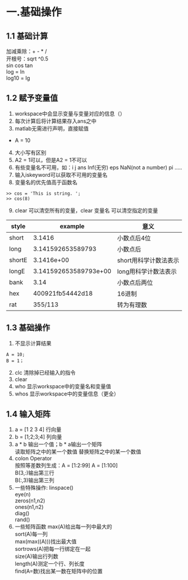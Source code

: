 # 一.基础操作
## 1.1 基础计算
加减乘除：+ - * / <br>
开根号：sqrt ^0.5 <br>
sin cos tan <br>
log = ln <br>
log10 = lg <br>
## 1.2 赋予变量值
1. workspace中会显示变量与变量对应的信息（）<br>
2. 每次计算后将计算结果存入ans之中 <br> 
3. matlab无需进行声明，直接赋值 <br>

* A = 10 <br>

4. 大小写有区别 <br>
5. A2 = 1可以，但是A2 = 1不可以 <br>
6. 有些变量名不可用，如：i j ans Inf(无穷) eps NaN(not a number) pi .....<br>
7. 输入iskeyword可以获取不可用的变量名<br>
8. 变量名的优先值高于函数名<br>
```
>> cos = 'This is string. ';
>> cos(8)
```
9. clear 可以清空所有的变量，clear 变量名 可以清空指定的变量<br>

|style|example|意义|
|----|--------|----|
|short|3.1416|小数点后4位|
|long|3.141592653589793|小数点后|
|shortE|3.1416e+00|short用科学计数法表示|
|longE|3.141592653589793e+00|long用科学计数法表示|
|bank|3.14|小数点后两位|
|hex|400921fb54442d18|16进制|
|rat|355/113|转为有理数|

## 1.3 基础操作
1. 不显示计算结果
```
A = 10;
B = 1；
```
2. clc 清除掉已经输入的指令
3. clear
4. who 显示workspace中的变量名和变量值
5. whos 显示workspace中的变量信息（更全）

## 1.4 输入矩阵
1. a = [1 2 3 4] 行向量
2. b = [1;2;3;4] 列向量
3. a * b 输出一个值；b * a输出一个矩阵 <br>
读取矩阵之中的某一个数值
替换矩阵之中的某一个数值
4. colon Operator <br>
按照等差数列生成：A = [1:2:99] A = [1:100]<br>
B(3,:)输出第三行<br>
B(:,3)输出第三列<br>
5. 一些特殊操作:
linspace()<br>
eye(n)<br>
zeros(n1,n2)<br>
ones(n1,n2)<br>
diag()<br>
rand()<br>
6. 一些矩阵函数
max(A)给出每一列中最大的<br>
sort(A)每一列<br>
max(max((A)))找出最大值<br>
sortrows(A)把每一行绑定在一起<br>
size(A)输出行列数<br>
length(A)测定一个行、列长度<br>
find(A=数)找出某一数在矩阵中的位置<br>